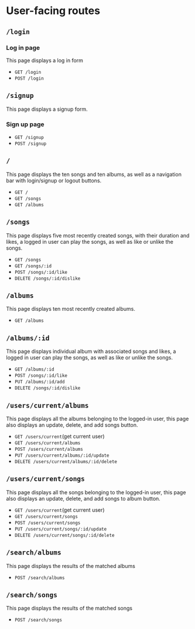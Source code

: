 # User-facing routes

## `/login`

### Log in page

This page displays a log in form

* `GET /login`
* `POST /login`

## `/signup`

This page displays a signup form.

### Sign up page

* `GET /signup`
* `POST /signup`

## `/`

This page displays the ten songs and ten albums, as well as a navigation bar with login/signup or logout buttons. 

* `GET /`
* `GET /songs`
* `GET /albums`


## `/songs`

This page displays five most recently created songs, with their duration and likes, a logged in user can play the songs, as well as like or unlike the songs.

* `GET /songs`
* `GET /songs/:id`
* `POST /songs/:id/like`
* `DELETE /songs/:id/dislike`

## `/albums`

This page displays ten most recently created albums.

* `GET /albums`


## `/albums/:id`

This page displays individual album with associated songs and likes, a logged in user can play the songs, as well as like or unlike the songs.

* `GET /albums/:id`
* `POST /songs/:id/like`
* `PUT /albums/:id/add`
* `DELETE /songs/:id/dislike`


## `/users/current/albums`

This page displays all the albums belonging to the logged-in user, this page also displays an update, delete, and add songs button.

* `GET /users/current`(get current user)
* `GET /users/current/albums`
* `POST /users/current/albums`
* `PUT /users/current/albums/:id/update`
* `DELETE /users/current/albums/:id/delete` 


## `/users/current/songs`

This page displays all the songs belonging to the logged-in user, this page also displays an update, delete, and add songs to album button.

* `GET /users/current`(get current user)
* `GET /users/current/songs`
* `POST /users/current/songs`
* `PUT /users/current/songs/:id/update`
* `DELETE /users/current/songs/:id/delete` 


## `/search/albums`
This page displays the results of the matched albums

* `POST /search/albums`

## `/search/songs`
This page displays the results of the matched songs

* `POST /search/songs`
